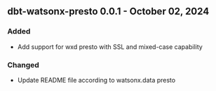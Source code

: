 ## dbt-watsonx-presto 0.0.1 - October 02, 2024
### Added
* Add support for wxd presto with SSL and mixed-case capability
### Changed
* Update README file according to watsonx.data presto
